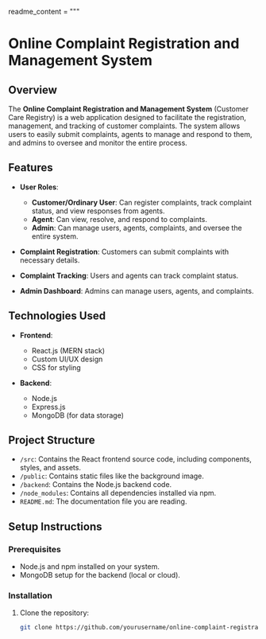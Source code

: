 readme_content = """
# Online Complaint Registration and Management System

## Overview
The **Online Complaint Registration and Management System** (Customer Care Registry) is a web application designed to facilitate the registration, management, and tracking of customer complaints. The system allows users to easily submit complaints, agents to manage and respond to them, and admins to oversee and monitor the entire process.

## Features
- **User Roles**:
  - **Customer/Ordinary User**: Can register complaints, track complaint status, and view responses from agents.
  - **Agent**: Can view, resolve, and respond to complaints.
  - **Admin**: Can manage users, agents, complaints, and oversee the entire system.

- **Complaint Registration**: Customers can submit complaints with necessary details.
- **Complaint Tracking**: Users and agents can track complaint status.
- **Admin Dashboard**: Admins can manage users, agents, and complaints.

## Technologies Used
- **Frontend**:
  - React.js (MERN stack)
  - Custom UI/UX design
  - CSS for styling

- **Backend**:
  - Node.js
  - Express.js
  - MongoDB (for data storage)

## Project Structure
- `/src`: Contains the React frontend source code, including components, styles, and assets.
- `/public`: Contains static files like the background image.
- `/backend`: Contains the Node.js backend code.
- `/node_modules`: Contains all dependencies installed via npm.
- `README.md`: The documentation file you are reading.

## Setup Instructions

### Prerequisites
- Node.js and npm installed on your system.
- MongoDB setup for the backend (local or cloud).

### Installation

1. Clone the repository:
   ```bash
   git clone https://github.com/yourusername/online-complaint-registration-system.git
